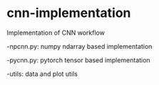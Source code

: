 # cnn-implementation

Implementation of CNN workflow

-npcnn.py: numpy ndarray based implementation

-pycnn.py: pytorch tensor based implementation

-utils: data and plot utils
